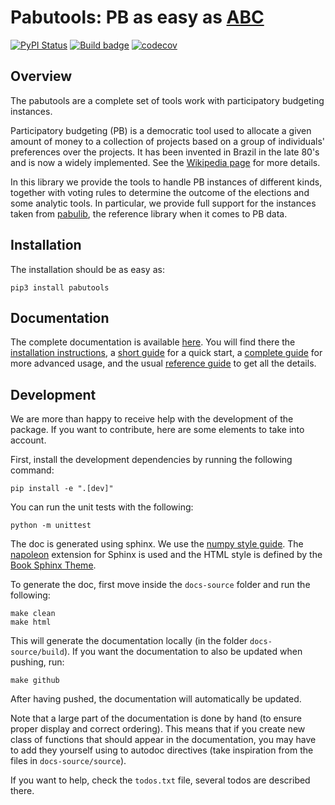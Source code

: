 # Pabutools: PB as easy as [ABC](https://github.com/martinlackner/abcvoting)

[![PyPI Status](https://img.shields.io/pypi/v/pabutools.svg)](https://pypi.python.org/pypi/pabutools)
[![Build badge](https://github.com/pbvoting/pabutools/workflows/build/badge.svg?branch=main)](https://github.com/pbvoting/pabutools/actions/workflows/build.yml)
[![codecov](https://codecov.io/gh/pbvoting/pabutools/branch/main/graphs/badge.svg)](https://codecov.io/gh/pbvoting/pabutools/tree/main)

## Overview

The pabutools are a complete set of tools work with
participatory budgeting instances.

Participatory budgeting (PB) is a democratic tool used to allocate
a given amount of money to a collection of projects based on a
group of individuals' preferences over the projects. It has been invented
in Brazil in the late 80's and is now a widely implemented. See the
[Wikipedia page](https://en.wikipedia.org/wiki/Participatory_budgeting)
for more details.

In this library we provide the tools to handle PB instances of different
kinds, together with voting rules to determine the outcome of the elections
and some analytic tools. In particular, we provide full support for the
instances taken from [pabulib](http://pabulib.org), the reference library
when it comes to PB data.

## Installation

The installation should be as easy as:
```shell
pip3 install pabutools
```

## Documentation

The complete documentation is available [here](https://pbvoting.github.io/pabutools/).
You will find there the [installation instructions](https://pbvoting.github.io/pabutools/installation.html),
a [short guide](https://pbvoting.github.io/pabutools/quickstart.html) for a quick start,
a [complete guide](https://pbvoting.github.io/pabutools/usage.html) for more advanced usage,
and the usual [reference guide](https://pbvoting.github.io/pabutools/reference/index.html) to
get all the details.

## Development

We are more than happy to receive help with the development of the package.
If you want to contribute, here are some elements to take into account.

First, install the development dependencies by running the following command:
```shell
pip install -e ".[dev]"
```

You can run the unit tests with the following:
```shell
python -m unittest
```

The doc is generated using sphinx. We use the [numpy style guide](https://numpydoc.readthedocs.io/en/latest/format.html).
The [napoleon](https://www.sphinx-doc.org/en/master/usage/extensions/napoleon.html) extension for Sphinx is used
and the HTML style is defined by the [Book Sphinx Theme](https://sphinx-book-theme.readthedocs.io/en/stable/).

To generate the doc, first move inside the `docs-source` folder and run the following:
```shell
make clean 
make html
```

This will generate the documentation locally (in the folder `docs-source/build`). If you want the documentation 
to also be updated when pushing, run:
```shell
make github
```

After having pushed, the documentation will automatically be updated.

Note that a large part of the documentation is done by hand (to ensure proper display and correct ordering). 
This means that if you create new class of functions that should appear in the documentation, you may have
to add they yourself using to autodoc directives (take inspiration from the files in `docs-source/source`). 

If you want to help, check the `todos.txt` file, several todos are described there.